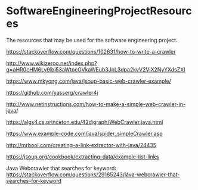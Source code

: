 # SoftwareEngineeringProjectResources
The resources that may be used for the software engineering project.

https://stackoverflow.com/questions/102631/how-to-write-a-crawler

http://www.wikizeroo.net/index.php?q=aHR0cHM6Ly9lbi53aWtpcGVkaWEub3JnL3dpa2kvV2ViX2NyYXdsZXI

https://www.mkyong.com/java/jsoup-basic-web-crawler-example/

https://github.com/yasserg/crawler4j

http://www.netinstructions.com/how-to-make-a-simple-web-crawler-in-java/

https://algs4.cs.princeton.edu/42digraph/WebCrawler.java.html

https://www.example-code.com/java/spider_simpleCrawler.asp

http://mrbool.com/creating-a-link-extractor-with-java/24435

https://jsoup.org/cookbook/extracting-data/example-list-links


Java Webcrawler that searches for keyword:</br>https://stackoverflow.com/questions/29185243/java-webcrawler-that-searches-for-keyword


